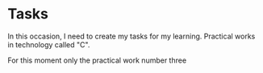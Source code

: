 # Tasks
In this occasion, I need to create my tasks for my learning. Practical works in technology called "C".


For this moment only the practical work number three 
